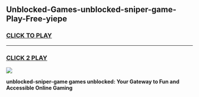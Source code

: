 
## Unblocked-Games-unblocked-sniper-game-Play-Free-yiepe
<h3>
<a href="https://premium76.site?title=unblocked-sniper-game&ref=17A">CLICK TO PLAY</a></h3>
<hr>

<h3>
<a href="https://premium76.site?title=unblocked-sniper-game&ref=17A">CLICK 2 PLAY</a>
  
</h3>

<a href="https://premium76.site?title=unblocked-sniper-game&ref=17A"><img src="https://clearcache.store/games.png"></a>


**unblocked-sniper-game games unblocked: Your Gateway to Fun and Accessible Online Gaming**
